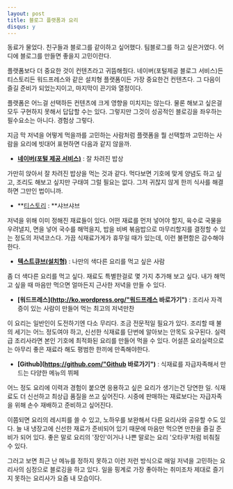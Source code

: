 ```yaml
---
layout: post
title: 블로그 플랫폼과 요리
disqus: y
---
```


동료가 물었다. 친구들과 블로그를 같이하고 싶어했다. 팀블로그를 하고 싶은거였다. 어디에 블로그를 만들면 좋을지 고민이란다. 

플랫폼보다 더 중요한 것이 컨텐츠라고 귀뜸해줬다. 네이버(포털제공 블로그 서비스)든 티스토리든 워드프레스와 같은 설치형 플랫폼이든 가장 중요한건 컨텐츠다. 그 다음이 즐길 준비가 되었는지이고, 마지막이 끈기와 열정이다. 

플랫폼은 어느걸 선택하든 컨텐츠에 크게 영향을 미치지는 않는다. 물론 해보고 싶은걸 모두 구현하지 못해서 답답할 수는 있다. 그렇지만 그것이 성공적인 블로깅을 좌우하는 필수요소는 아니다. 경험상 그렇다. 

지금 막 저녁을 어떻게 먹을까를 고민하는 사람처럼 플랫폼을 뭘 선택할까 고민하는 사람을 요리에 빗대어 표현하면 다음과 같지 않을까.

* **[네이버(포털 제공 서비스)](http://blog.naver.com/ "네이버 블로그 바로가기")** : 잘 차려진 밥상

가만히 앉아서 잘 차려진 밥상을 먹는 것과 같다. 먹다보면 기호에 맞게 양념도 하고 싶고, 조리도 해보고 싶지만 구태여 그럴 필요는 없다. 그저 귀찮지 않게 한끼 식사를 해결하면 그만인 법이니까. 

* **[티스토리](http://www.tistory.com/ "티스토리 바로가기") : **샤브샤브

저녁을 위해 이미 정해진 재료들이 있다. 어떤 재료를 먼저 넣어야 할지, 육수로 국물을 우려낼지, 면을 넣어 국수를 해먹을지, 밥을 비벼 볶음밥으로 마무리할지를 결정할 수 있는 정도의 저녁코스다. 가끔 식재료가게가 휴무일 때가 있는데, 이런 불편함은 감수해야한다.

* **[텍스트큐브(설치형)](http://www.textcube.org/ "텍스트큐브 바로가기")** : 나만의 색다른 요리를 먹고 싶은 사람

좀 더 색다른 요리를 먹고 싶다. 재료도 특별한걸로 몇 가지 추가해 보고 싶다. 내가 해먹고 싶을 때 마음만 먹으면 얼마든지 근사한 저녁을 만들 수 있다. 

* **[워드프레스](http://ko.wordpress.org/"워드프레스 바로가기")** : 조리사 자격증이 있는 사람이 만들어 먹는 최고의 저녁만찬 

이 요리는 일반인이 도전하기엔 다소 무리다. 조금 전문적일 필요가 있다. 조리할 때 불의 세기는 어느 정도여야 하고, 신선한 식재료를 단번에 알아보는 안목도 요구된다. 실력급 조리사라면 본인 기호에 최적화된 요리를 만들어 먹을 수 있다. 어설픈 요리실력으로는 아무리 좋은 재료라 해도 평범한 한끼에 만족해야한다.

* **[Github](https://github.com/"Github 바로가기")** : 식재료를 자급자족해서 만드는 다양한 메뉴의 뷔페

어느 정도 요리에 이력과 경험이 붙으면 응용하고 싶은 요리가 생기는건 당연한 일. 식재료도 더 신선하고 최상급 품질을 쓰고 싶어진다. 시중에 판매하는 재료보다는 자급자족을 위해 손수 재배하고 준비하고 싶어진다. 

이쯤되면 요리의 레시피를 쓸 수 있고, 노하우를 보완해서 다른 요리사와 공유할 수도 있다. 늘 내 냉장고에 신선한 재료가 준비되어 있기 때문에 마음만 먹으면 만찬을 즐길 준비가 되어 있다. 좋은 말로 요리의 '장인'이거나 나쁜 말로는 요리 '오타쿠'처럼 비춰질 수 있다.

그러고 보면 최근 난 메뉴를 정하지 못하고 이런 저런 방식으로 매일 저녁을 고민하는 요리사의 심정으로 블로깅을 하고 있다. 일을 핑계로 가장 좋아하는 취미조차 제대로 즐기지 못하는 요리사가 요즘 내 모습이다.
